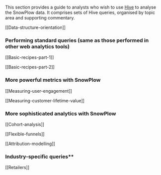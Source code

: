 This section provides a guide to analysts who wish to use [Hive][hive] to analyse the SnowPlow data. It comprises sets of Hive queries, organised by topic area and supporting commentary.

[[Data-structure-orientation]]

### Performing standard queries (same as those performed in other web analytics tools)

[[Basic-recipes-part-1]]

[[Basic-recipes-part-2]]

### More powerful metrics with SnowPlow

[[Measuring-user-engagement]]

[[Measuring-customer-lifetime-value]]

### More sophisticated analytics with SnowPlow

[[Cohort-analysis]]

[[Flexible-funnels]]

[[Attribution-modelling]]

### Industry-specific queries**

[[Retailers]]

[hive]: http://hive.apache.org/